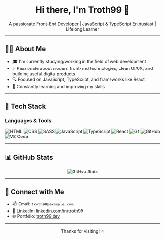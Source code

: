 <h1 align="center">Hi there, I'm Troth99 👋</h1>

<p align="center">
  A passionate Front-End Developer | JavaScript & TypeScript Enthusiast | Lifelong Learner
</p>

---

## 🧑‍💻 About Me

- 🎓 I'm currently studying/working in the field of web development
- 💡 Passionate about modern front-end technologies, clean UI/UX, and building useful digital products
- 🔍 Focused on JavaScript, TypeScript, and frameworks like React
- 🚀 Constantly learning and improving my skills

---

## 💼 Tech Stack

### Languages & Tools

![HTML](https://img.shields.io/badge/HTML5-E34F26?style=flat&logo=html5&logoColor=white)
![CSS](https://img.shields.io/badge/CSS3-1572B6?style=flat&logo=css3&logoColor=white)
![SASS](https://img.shields.io/badge/SASS-CC6699?style=flat&logo=sass&logoColor=white)
![JavaScript](https://img.shields.io/badge/JavaScript-F7DF1E?style=flat&logo=javascript&logoColor=black)
![TypeScript](https://img.shields.io/badge/TypeScript-007ACC?style=flat&logo=typescript&logoColor=white)
![React](https://img.shields.io/badge/React-20232A?style=flat&logo=react&logoColor=61DAFB)
![Git](https://img.shields.io/badge/Git-F05032?style=flat&logo=git&logoColor=white)
![GitHub](https://img.shields.io/badge/GitHub-181717?style=flat&logo=github&logoColor=white)
![VS Code](https://img.shields.io/badge/VS%20Code-007ACC?style=flat&logo=visual-studio-code&logoColor=white)

---

## 📊 GitHub Stats

<p align="center">
  <img src="https://github-readme-stats.vercel.app/api?username=Troth99&show_icons=true&theme=github_dark" alt="GitHub Stats" />
</p>

---

## 🔗 Connect with Me

- 📫 Email: `troth99@example.com`
- 💼 LinkedIn: [linkedin.com/in/troth99](https://linkedin.com/in/troth99)
- 🌐 Portfolio: [troth99.dev](https://troth99.dev)

---

<p align="center">
  Thanks for visiting! ⭐️
</p>


<!--
**Troth99/Troth99** is a ✨ _special_ ✨ repository because its `README.md` (this file) appears on your GitHub profile.

Here are some ideas to get you started:

- 🔭 I’m currently working on ...
- 🌱 I’m currently learning ...
- 👯 I’m looking to collaborate on ...
- 🤔 I’m looking for help with ...
- 💬 Ask me about ...
- 📫 How to reach me: ...
- 😄 Pronouns: ...
- ⚡ Fun fact: ...
-->
